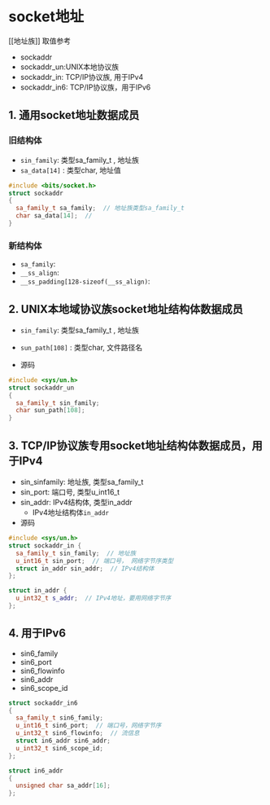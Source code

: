 # socket地址

[[地址族]] 取值参考

- sockaddr 
- sockaddr_un:UNIX本地协议族
- sockaddr_in: TCP/IP协议族, 用于IPv4 
- sockaddr_in6: TCP/IP协议族，用于IPv6

## 1. 通用socket地址数据成员

###  旧结构体
- `sin_family`: 类型sa_family_t , 地址族
- `sa_data[14]` : 类型char, 地址值

```c++
#include <bits/socket.h>
struct sockaddr
{
  sa_family_t sa_family;  // 地址族类型sa_family_t
  char sa_data[14];  // 
}
```

### 新结构体

- `sa_family`:
- `__ss_align`:
- `__ss_padding[128-sizeof(__ss_align)`:

## 2. UNIX本地域协议族socket地址结构体数据成员

- `sin_family`: 类型sa_family_t , 地址族
- `sun_path[108]` : 类型char, 文件路径名

- 源码

```c++
#include <sys/un.h>
struct sockaddr_un
{
  sa_family_t sin_family;
  char sun_path[108];
}
```

## 3. TCP/IP协议族专用socket地址结构体数据成员，用于IPv4

- sin_sinfamily: 地址族, 类型sa_family_t
- sin_port: 端口号, 类型u_int16_t
- sin_addr: IPv4结构体, 类型in_addr
    - IPv4地址结构体`in_addr` 
- 源码    

```c++
#include <sys/un.h>
struct sockaddr_in {
  sa_family_t sin_family;  // 地址族
  u_int16_t sin_port;  // 端口号， 网络字节序类型
  struct in_addr sin_addr;  // IPv4结构体
};
``` 
    
```c++
struct in_addr {
  u_int32_t s_addr;  // IPv4地址，要用网络字节序
};
```
    
## 4. 用于IPv6

- sin6_family
- sin6_port
- sin6_flowinfo
- sin6_addr
- sin6_scope_id
    
```c++
struct sockaddr_in6
{
  sa_family_t sin6_family;
  u_int16_t sin6_port;  // 端口号，网络字节序
  u_int32_t sin6_flowinfo;  // 流信息
  struct in6_addr sin6_addr;
  u_int32_t sin6_scope_id;
};

struct in6_addr
{
  unsigned char sa_addr[16];
};
```
